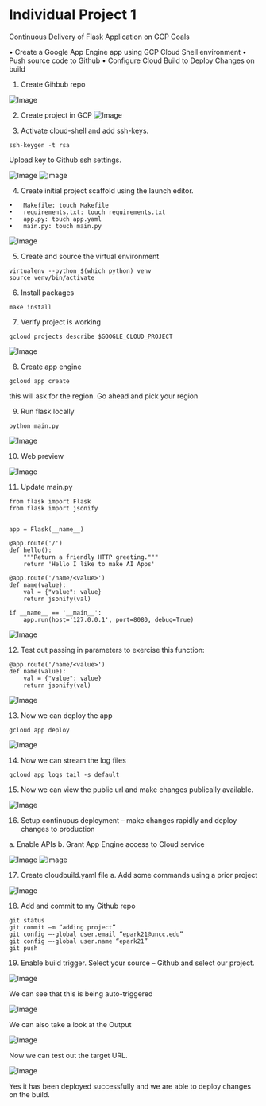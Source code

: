# Individual Project 1
Continuous Delivery of Flask Application on GCP Goals

•	Create a Google App Engine app using GCP Cloud Shell environment
•	Push source code to Github
•	Configure Cloud Build to Deploy Changes on build

1.	Create Gihbub repo

![Image](../master/images/1.gif?raw=true) 

2.	Create project in GCP
![Image](../master/images/2.gif?raw=true) 
 
3.	Activate cloud-shell and add ssh-keys.  	
```
ssh-keygen -t rsa 
```
Upload key to Github ssh settings.

![Image](../master/images/3.gif?raw=true) 
![Image](../master/images/4.gif?raw=true) 
 
 4.	Create initial project scaffold using the launch editor.
```
•	Makefile: touch Makefile
•	requirements.txt: touch requirements.txt
•	app.py: touch app.yaml
•	main.py: touch main.py
```
![Image](../master/images/5.gif?raw=true) 
 
5.	Create and source the virtual environment
```
virtualenv --python $(which python) venv
source venv/bin/activate
```
6.	Install packages
```
make install
```

7.	Verify project is working
```
gcloud projects describe $GOOGLE_CLOUD_PROJECT
```
![Image](../master/images/6.gif?raw=true)  

8.	Create app engine
```
gcloud app create 
```
this will ask for the region. Go ahead and pick your region


9.	Run flask locally
```
python main.py
```
![Image](../master/images/7.gif?raw=true)  


10.	Web preview

![Image](../master/images/8.gif?raw=true) 

11.	Update main.py
```
from flask import Flask
from flask import jsonify


app = Flask(__name__)

@app.route('/')
def hello():
    """Return a friendly HTTP greeting."""
    return 'Hello I like to make AI Apps'

@app.route('/name/<value>')
def name(value):
    val = {"value": value}
    return jsonify(val)

if __name__ == '__main__':
    app.run(host='127.0.0.1', port=8080, debug=True)
```

![Image](../master/images/9.gif?raw=true)  

12.	Test out passing in parameters to exercise this function:
```
@app.route('/name/<value>')
def name(value):
    val = {"value": value}
    return jsonify(val)
```

![Image](../master/images/10.gif?raw=true) 

13.	Now we can deploy the app
```
gcloud app deploy
```
![Image](../master/images/11.gif?raw=true)  

14.	Now we can stream the log files
```
gcloud app logs tail -s default
```


15.	Now we can view the public url and make changes publically available.

![Image](../master/images/12.gif?raw=true) 
 
16.	Setup continuous deployment – make changes rapidly and deploy changes to production

a.	Enable APIs
b.	Grant App Engine access to Cloud service

![Image](../master/images/13.gif?raw=true) 
![Image](../master/images/14.gif?raw=true) 
  

17.	Create cloudbuild.yaml file
a.	Add some commands using a prior project

![Image](../master/images/15.gif?raw=true)  

18.	Add and commit to my Github repo
```
git status
git commit –m “adding project”
git config –-global user.email “epark21@uncc.edu”
git config –-global user.name “epark21”
git push
```

19.	Enable build trigger.  Select your source – Github and select our project.

![Image](../master/images/16.gif?raw=true) 
 
We can see that this is being auto-triggered 

![Image](../master/images/17.gif?raw=true) 
 
We can also take a look at the Output

![Image](../master/images/18.gif?raw=true) 
 
Now we can test out the target URL.

![Image](../master/images/19.gif?raw=true) 
 
Yes it has been deployed successfully and we are able to deploy changes on the build.
